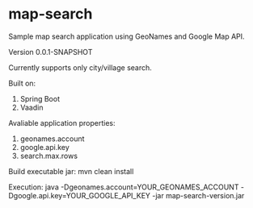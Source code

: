 # map-search
Sample map search application using GeoNames and Google Map API.

Version 0.0.1-SNAPSHOT

Currently supports only city/village search.

Built on:
1. Spring Boot 
2. Vaadin

Avaliable application properties:
1. geonames.account
2. google.api.key
3. search.max.rows

Build executable jar:
mvn clean install

Execution:
java -Dgeonames.account=YOUR_GEONAMES_ACCOUNT -Dgoogle.api.key=YOUR_GOOGLE_API_KEY -jar map-search-version.jar

